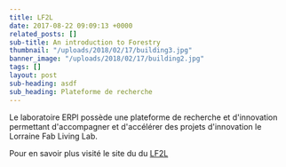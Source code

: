 ```yaml
---
title: LF2L
date: 2017-08-22 09:09:13 +0000
related_posts: []
sub-title: An introduction to Forestry
thumbnail: "/uploads/2018/02/17/building3.jpg"
banner_image: "/uploads/2018/02/17/building2.jpg"
tags: []
layout: post
sub-heading: asdf
sub_heading: Plateforme de recherche
---
```

Le laboratoire ERPI possède une plateforme de recherche et d'innovation permettant d'accompagner et d'accélérer des projets d'innovation le Lorraine Fab Living Lab.

Pour en savoir plus visité le site du du [LF2L](http://lf2l.fr "LF2L")
